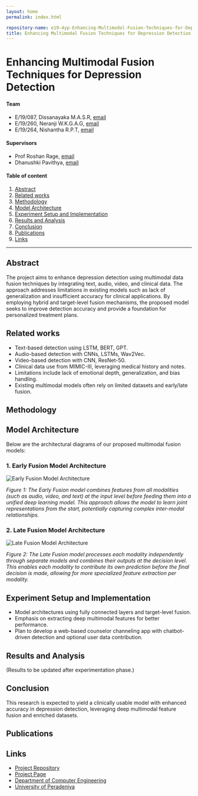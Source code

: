 ```yaml
---
layout: home
permalink: index.html

repository-name: e19-4yp-Enhancing-Multimodal-Fusion-Techniques-for-Depression-Detection
title: Enhancing Multimodal Fusion Techniques for Depression Detection
---
```



# Enhancing Multimodal Fusion Techniques for Depression Detection


#### Team

- E/19/087, Dissanayaka M.A.S.R, [email](mailto:e19087@eng.pdn.ac.lk)
- E/19/260, Neranji W.K.G.A.G, [email](mailto:e19260@eng.pdn.ac.lk)
- E/19/264, Nishantha R.P.T, [email](mailto:e19264@eng.pdn.ac.lk)

#### Supervisors

- Prof Roshan Rage, [email](mailto:roshanr@eng.pdn.ac.lk)
- Dhanushki Pavithya, [email](mailto:e14240@ce.pdn.ac.lk)

#### Table of content

1. [Abstract](#abstract)
2. [Related works](#related-works)
3. [Methodology](#methodology)
4. [Model Architecture](#model-architecture)
5. [Experiment Setup and Implementation](#experiment-setup-and-implementation)
6. [Results and Analysis](#results-and-analysis)
7. [Conclusion](#conclusion)
8. [Publications](#publications)
9. [Links](#links)

---

## Abstract

The project aims to enhance depression detection using multimodal data fusion techniques by integrating text, audio, video, and clinical data. The approach addresses limitations in existing models such as lack of generalization and insufficient accuracy for clinical applications. By employing hybrid and target-level fusion mechanisms, the proposed model seeks to improve detection accuracy and provide a foundation for personalized treatment plans.

## Related works

- Text-based detection using LSTM, BERT, GPT.
- Audio-based detection with CNNs, LSTMs, Wav2Vec.
- Video-based detection with CNN, ResNet-50.
- Clinical data use from MIMIC-III, leveraging medical history and notes.
- Limitations include lack of emotional depth, generalization, and bias handling.
- Existing multimodal models often rely on limited datasets and early/late fusion.

## Methodology


## Model Architecture

Below are the architectural diagrams of our proposed multimodal fusion models:

### 1. Early Fusion Model Architecture

![Early Fusion Model Architecture](./images/early_fusion_model.png)

*Figure 1: The Early Fusion model combines features from all modalities (such as audio, video, and text) at the input level before feeding them into a unified deep learning model. This approach allows the model to learn joint representations from the start, potentially capturing complex inter-modal relationships.*

### 2. Late Fusion Model Architecture

![Late Fusion Model Architecture](./images/late_fusion_model.png)

*Figure 2: The Late Fusion model processes each modality independently through separate models and combines their outputs at the decision level. This enables each modality to contribute its own prediction before the final decision is made, allowing for more specialized feature extraction per modality.*


## Experiment Setup and Implementation

- Model architectures using fully connected layers and target-level fusion.
- Emphasis on extracting deep multimodal features for better performance.
- Plan to develop a web-based counselor channeling app with chatbot-driven detection and optional user data contribution.

## Results and Analysis

(Results to be updated after experimentation phase.)

## Conclusion

This research is expected to yield a clinically usable model with enhanced accuracy in depression detection, leveraging deep multimodal feature fusion and enriched datasets.

## Publications

<!-- Uncomment when available -->
<!-- 1. [Semester 7 report](./) -->
<!-- 2. [Semester 7 slides](./) -->
<!-- 3. [Semester 8 report](./) -->
<!-- 4. [Semester 8 slides](./) -->
<!-- 5. Dissanayaka M.A.S.R, Neranji W.K.G.A.G, Nishantha R.P.T. "Enhancing Multimodal Fusion Techniques for Depression Detection" (2025). [PDF](./) -->

## Links

- [Project Repository](https://github.com/cepdnaclk/e19-4yp-Enhancing-Multimodal-Fusion-Techniques-for-Depression-Detection)
- [Project Page](https://cepdnaclk.github.io/e19-4yp-Enhancing-Multimodal-Fusion-Techniques-for-Depression-Detection/)
- [Department of Computer Engineering](http://www.ce.pdn.ac.lk/)
- [University of Peradeniya](https://eng.pdn.ac.lk/)

